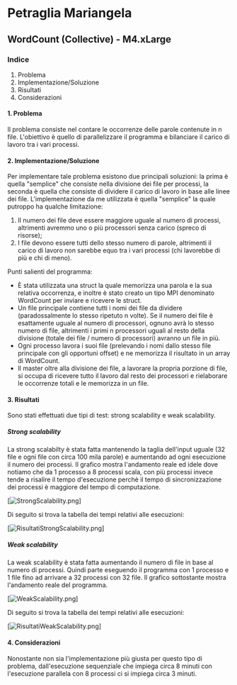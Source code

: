 # Petraglia Mariangela
## WordCount (Collective) - M4.xLarge

### Indice

1. Problema 
2. Implementazione/Soluzione
3. Risultati
4. Considerazioni

#### 1. Problema
Il problema consiste nel contare le occorrenze delle parole contenute in n file. L'obiettivo è quello di parallelizzare il programma e bilanciare il carico di lavoro tra i vari processi.

#### 2. Implementazione/Soluzione

Per implementare tale problema esistono due principali soluzioni: la prima è quella "semplice" che consiste nella divisione dei file per processi, la seconda è quella che consiste di dividere il carico di lavoro in base alle linee dei file.
L'implementazione da me utilizzata è quella "semplice" la quale putroppo ha qualche limitazione:
1. Il numero dei file deve essere maggiore uguale al numero di processi, altrimenti avremmo uno o più processori senza carico (spreco di risorse);
2. I file devono essere tutti dello stesso numero di parole, altrimenti il carico di lavoro non sarebbe equo tra i vari processi (chi lavorebbe di più e chi di meno).

Punti salienti del programma:

+ È stata utilizzata una struct la quale memorizza una parola e la sua relativa occorrenza, e inoltre è stato creato un tipo MPI denominato WordCount per inviare e ricevere le struct.
+ Un file principale contiene tutti i nomi dei file da dividere (paradossalmente lo stesso ripetuto n volte). 
Se il numero dei file è esattamente uguale al numero di processori, ognuno avrà lo stesso numero di file, altrimenti i primi n processori uguali al resto della divisione (totale dei file / numero di processori) avranno un file in più.
+ Ogni processo lavora i suoi file (prelevando i nomi dallo stesso file principale con gli opportuni offset) e ne memorizza il risultato in un array di WordCount.
+ Il master oltre alla divisione dei file, a lavorare la propria porzione di file, si occupa di ricevere tutto il lavoro dal resto dei processori e rielaborare le occorrenze totali e le memorizza in un file.

#### 3. Risultati

Sono stati effettuati due tipi di test: strong scalability e weak scalability.

##### Strong scalability

La strong scalabilty è stata fatta mantenendo la taglia dell'input uguale (32 file e ogni file con circa 100 mila parole) e aumentando ad ogni esecuzione il numero dei processi.
Il grafico mostra l'andamento reale ed idele dove notiamo che da 1 processo a 8 processi scala, con più processi invece tende a risalire il tempo d'esecuzione perchè il tempo di sincronizzazione dei processi è maggiore del tempo di computazione.

[![StrongScalability.png](https://i.ibb.co/ZXB6f7x/Strong-Scalability.png)]

Di seguito si trova la tabella dei tempi relativi alle esecuzioni:

[![RisultatiStrongScalability.png](https://i.ibb.co/YRYwH8p/Risultati-Strong-Scalability.png")]

##### Weak scalability

La weak scalability è stata fatta aumentando il numero di file in base al numero di processi. Quindi parte eseguendo il programma con 1 processo e 1 file fino ad arrivare a 32 processi con 32 file.
Il grafico sottostante mostra l'andamento reale del programma.

[![WeakScalability.png](https://i.ibb.co/B48Bhsq/Weak-Scalability.png)]

Di seguito si trova la tabella dei tempi relativi alle esecuzioni:

[![RisultatiWeakScalability.png](https://i.ibb.co/jyGm6nR/Risultati-Weak-Scalability.png)]

#### 4. Considerazioni

Nonostante non sia l'implementazione più giusta per questo tipo di problema, dall'esecuzione sequenziale che impiega circa 8 minuti con l'esecuzione parallela con 8 processi ci si impiega circa 3 minuti.

